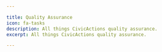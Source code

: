 ```yaml
---

title: Quality Assurance
icon: fa-tasks
description: All things CivicActions quality assurance.
excerpt: All things CivicActions quality assurance.

---
```

